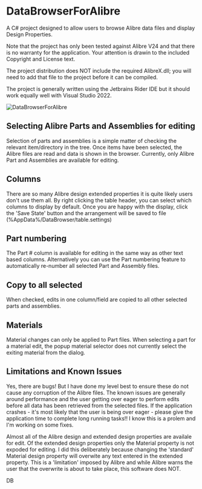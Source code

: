 # DataBrowserForAlibre

A C# project designed to allow users to browse Alibre data files and display Design Properties.

Note that the project has only been tested against Alibre V24 and that there is no warranty for the application.
Your attention is drawin to the included Copyright and License text.

The project distribution does NOT include the required AlibreX.dll; you will need to add that file to the project before it can be compiled.

The project is generally written using the Jetbrains Rider IDE but it should work equally well with Visual Studio 2022.

![DataBrowserForAlibre](https://user-images.githubusercontent.com/32017426/154139069-68aa51e5-d517-46b6-9165-211df5f5c321.jpg)

## Selecting Alibre Parts and Assemblies for editing
Selection of parts and assemblies is a simple matter of checking the relevant item/directory in the tree.
Once items have been selected, the Alibre files are read and data is shown in the browser.
Currently, only Alibre Part and Assemblies are available for editing.

## Columns
There are so many Alibre design extended properties it is quite likely users don't use them all. By right clicking the table header, you can select which columns to display by default. Once you are happy with the display, click the 'Save State' button and the arrangement will be saved to file (%AppData%/DataBrowser/table.settings)

## Part numbering
The Part # column is available for editing in the same way as other text based columns. Alternatively you can use the Part numbering feature to automatically re-number all selected Part and Assembly files. 

## Copy to all selected
When checked, edits in one column/field are copied to all other selected parts and assemblies.

## Materials
Material changes can only be applied to Part files.
When selecting a part for a material edit, the popup material selector does not currently select the exiting material from the dialog.

## Limitations and Known Issues

Yes, there are bugs! But I have done my level best to ensure these do not cause any corruption of the Alibre files. 
The known issues are generally around performance and the user getting over eager to perform edits before all data has been retrieved from the selected files.
If the application crashes - it's most likely that the user is being over eager - please give the application time to complete long running tasks!! I know this is a prolem and I'm working on some fixes.

Almost all of the Alibre design and extended design properties are availale for edit. Of the extended design properties only the Material property is not expoded for editing. I did this deliberately because changing the 'standard' Material design property will overwite any text entered in the extended property. This is a 'limitation' imposed by Alibre and while Alibre warns the user that the overwrite is about to take place, this software does NOT.



DB
